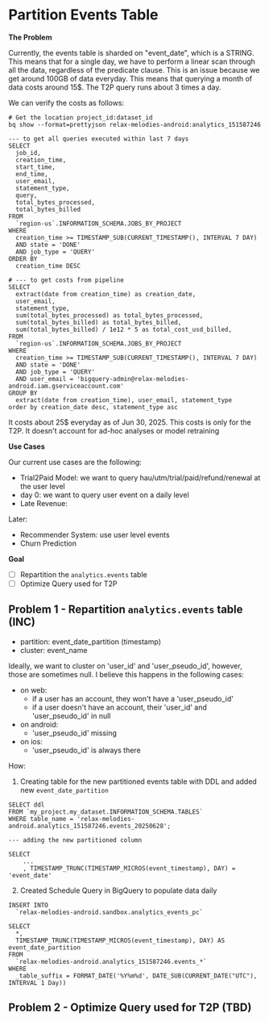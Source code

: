 # Partition Events Table

**The Problem**

Currently, the events table is sharded on "event_date", which is a STRING.
This means that for a single day, we have to perform a linear scan through
all the data, regardless of the predicate clause. This is an issue because
we get around 100GB of data everyday. This means that querying a month of data
costs around 15$. The T2P query runs about 3 times a day.

We can verify the costs as follows:

```{sh}
# Get the location project_id:dataset_id
bq show --format=prettyjson relax-melodies-android:analytics_151587246
```

```{sql}
--- to get all queries executed within last 7 days
SELECT
  job_id,
  creation_time,
  start_time,
  end_time,
  user_email,
  statement_type,
  query,
  total_bytes_processed,
  total_bytes_billed
FROM
  `region-us`.INFORMATION_SCHEMA.JOBS_BY_PROJECT
WHERE
  creation_time >= TIMESTAMP_SUB(CURRENT_TIMESTAMP(), INTERVAL 7 DAY)
  AND state = 'DONE'
  AND job_type = 'QUERY'
ORDER BY
  creation_time DESC
```

```{sql}
# --- to get costs from pipeline
SELECT
  extract(date from creation_time) as creation_date,
  user_email,
  statement_type,
  sum(total_bytes_processed) as total_bytes_processed,
  sum(total_bytes_billed) as total_bytes_billed,
  sum(total_bytes_billed) / 1e12 * 5 as total_cost_usd_billed,
FROM
  `region-us`.INFORMATION_SCHEMA.JOBS_BY_PROJECT
WHERE
  creation_time >= TIMESTAMP_SUB(CURRENT_TIMESTAMP(), INTERVAL 7 DAY)
  AND state = 'DONE'
  AND job_type = 'QUERY'
  AND user_email = 'bigquery-admin@relax-melodies-android.iam.gserviceaccount.com'
GROUP BY
  extract(date from creation_time), user_email, statement_type
order by creation_date desc, statement_type asc
```

It costs about 25$ everyday as of Jun 30, 2025. This costs is only for the
T2P. It doesn't account for ad-hoc analyses or model retraining

**Use Cases**

Our current use cases are the following:
- Trial2Paid Model: we want to query hau/utm/trial/paid/refund/renewal at
  the user level
- day 0: we want to query user event on a daily level
- Late Revenue:

Later:
- Recommender System: use user level events
- Churn Prediction

**Goal**

- [ ] Repartition the `analytics.events` table
- [ ] Optimize Query used for T2P

## Problem 1 - Repartition `analytics.events` table (INC)

- partition: event_date_partition (timestamp)
- cluster: event_name

Ideally, we want to cluster on 'user_id' and 'user_pseudo_id', however, those
are sometimes null. I believe this happens in the following cases:
- on web:
    * if a user has an account, they won't have a 'user_pseudo_id'
    * if a user doesn't have an account, their 'user_id' and 'user_pseudo_id' in null
- on android:
    * 'user_pseudo_id' missing
- on ios:
    * 'user_pseudo_id' is always there

How:

1. Creating table for the new partitioned events table with DDL and added
   new `event_date_partition`

```{sql}
SELECT ddl
FROM `my_project.my_dataset.INFORMATION_SCHEMA.TABLES`
WHERE table_name = 'relax-melodies-android.analytics_151587246.events_20250628';

--- adding the new partitioned column

SELECT
    ...
    , TIMESTAMP_TRUNC(TIMESTAMP_MICROS(event_timestamp), DAY) = 'event_date'
```


2. Created Schedule Query in BigQuery to populate data daily

```{sql}
INSERT INTO
  `relax-melodies-android.sandbox.analytics_events_pc`

SELECT
  *,
  TIMESTAMP_TRUNC(TIMESTAMP_MICROS(event_timestamp), DAY) AS event_date_partition
FROM
  `relax-melodies-android.analytics_151587246.events_*`
WHERE
  _table_suffix = FORMAT_DATE('%Y%m%d', DATE_SUB(CURRENT_DATE("UTC"), INTERVAL 1 Day))
```

## Problem 2 - Optimize Query used for T2P (TBD)
